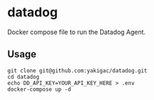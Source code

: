 # datadog
Docker compose file to run the Datadog Agent.

## Usage
```
git clone git@github.com:yakigac/datadog.git
cd datadog
echo DD_API_KEY=YOUR_API_KEY_HERE > .env
docker-compose up -d
```
